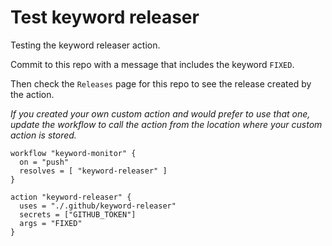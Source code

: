# Test keyword releaser
Testing the keyword releaser action.

Commit to this repo with a message that includes the keyword `FIXED`.

Then check the `Releases` page for this repo to see the release created by the action.

_If you created your own custom action and would prefer to use that one, update the workflow to call the action from the location where your custom action is stored._

```
workflow "keyword-monitor" {
  on = "push"
  resolves = [ "keyword-releaser" ]
}

action "keyword-releaser" {
  uses = "./.github/keyword-releaser"
  secrets = ["GITHUB_TOKEN"]
  args = "FIXED"
}
```

